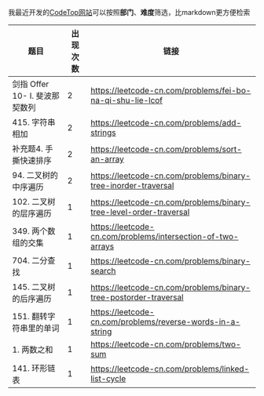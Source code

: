 我最近开发的[CodeTop网站](https://codetop.cc)可以按照**部门**、**难度**筛选，比markdown更方便检索

|题目|出现次数|链接|
|-|-|-|
|剑指 Offer 10- I. 斐波那契数列|2|https://leetcode-cn.com/problems/fei-bo-na-qi-shu-lie-lcof|
|415. 字符串相加|2|https://leetcode-cn.com/problems/add-strings|
|补充题4. 手撕快速排序|2|https://leetcode-cn.com/problems/sort-an-array|
|94. 二叉树的中序遍历|2|https://leetcode-cn.com/problems/binary-tree-inorder-traversal|
|102. 二叉树的层序遍历|1|https://leetcode-cn.com/problems/binary-tree-level-order-traversal|
|349. 两个数组的交集|1|https://leetcode-cn.com/problems/intersection-of-two-arrays|
|704. 二分查找|1|https://leetcode-cn.com/problems/binary-search|
|145. 二叉树的后序遍历|1|https://leetcode-cn.com/problems/binary-tree-postorder-traversal|
|151. 翻转字符串里的单词|1|https://leetcode-cn.com/problems/reverse-words-in-a-string|
|1. 两数之和|1|https://leetcode-cn.com/problems/two-sum|
|141. 环形链表|1|https://leetcode-cn.com/problems/linked-list-cycle|